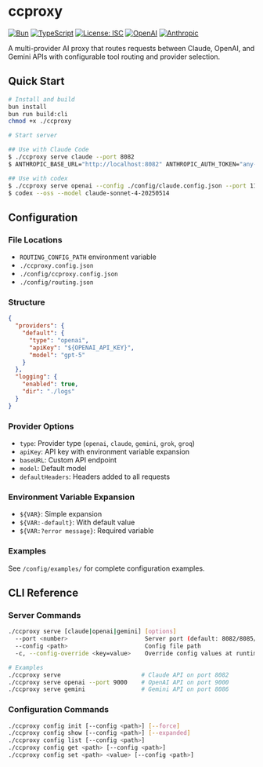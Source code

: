 # ccproxy

[![Bun](https://img.shields.io/badge/Bun-%23000000.svg?style=for-the-badge&logo=bun&logoColor=white)](https://bun.sh)
[![TypeScript](https://img.shields.io/badge/typescript-%23007ACC.svg?style=for-the-badge&logo=typescript&logoColor=white)](https://www.typescriptlang.org/)
[![License: ISC](https://img.shields.io/badge/License-ISC-blue.svg?style=for-the-badge)](https://opensource.org/licenses/ISC)
[![OpenAI](https://img.shields.io/badge/OpenAI-74aa9c?style=for-the-badge&logo=openai&logoColor=white)](https://openai.com)
[![Anthropic](https://img.shields.io/badge/Anthropic-191919?style=for-the-badge&logo=anthropic&logoColor=white)](https://anthropic.com)

A multi-provider AI proxy that routes requests between Claude, OpenAI, and Gemini APIs with configurable tool routing and provider selection.

## Quick Start

```bash
# Install and build
bun install
bun run build:cli
chmod +x ./ccproxy

# Start server

## Use with Claude Code
$ ./ccproxy serve claude --port 8082
$ ANTHROPIC_BASE_URL="http://localhost:8082" ANTHROPIC_AUTH_TOKEN="any-value" claude

## Use with codex
$ ./ccproxy serve openai --config ./config/claude.config.json --port 11434
$ codex --oss --model claude-sonnet-4-20250514

```

## Configuration

### File Locations

- `ROUTING_CONFIG_PATH` environment variable
- `./ccproxy.config.json`
- `./config/ccproxy.config.json`
- `./config/routing.json`

### Structure

```json
{
  "providers": {
    "default": {
      "type": "openai",
      "apiKey": "${OPENAI_API_KEY}",
      "model": "gpt-5"
    }
  },
  "logging": {
    "enabled": true,
    "dir": "./logs"
  }
}
```

### Provider Options

- `type`: Provider type (`openai`, `claude`, `gemini`, `grok`, `groq`)
- `apiKey`: API key with environment variable expansion
- `baseURL`: Custom API endpoint
- `model`: Default model
- `defaultHeaders`: Headers added to all requests

### Environment Variable Expansion

- `${VAR}`: Simple expansion
- `${VAR:-default}`: With default value
- `${VAR:?error message}`: Required variable

### Examples

See `/config/examples/` for complete configuration examples.

## CLI Reference

### Server Commands

```bash
./ccproxy serve [claude|openai|gemini] [options]
  --port <number>                      Server port (default: 8082/8085/8086)
  --config <path>                      Config file path
  -c, --config-override <key=value>    Override config values at runtime

# Examples
./ccproxy serve                       # Claude API on port 8082
./ccproxy serve openai --port 9000    # OpenAI API on port 9000
./ccproxy serve gemini                # Gemini API on port 8086
```

### Configuration Commands

```bash
./ccproxy config init [--config <path>] [--force]
./ccproxy config show [--config <path>] [--expanded]
./ccproxy config list [--config <path>]
./ccproxy config get <path> [--config <path>]
./ccproxy config set <path> <value> [--config <path>]
```
